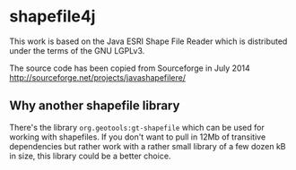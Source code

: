 # shapefile4j

This work is based on the Java ESRI Shape File Reader which is
distributed under the terms of the GNU LGPLv3.

The source code has been copied from Sourceforge in July 2014
http://sourceforge.net/projects/javashapefilere/

## Why another shapefile library

There's the library `org.geotools:gt-shapefile` which can be used for
working with shapefiles. If you don't want to pull in 12Mb of transitive
dependencies but rather work with a rather small library of a few dozen
kB in size, this library could be a better choice.

